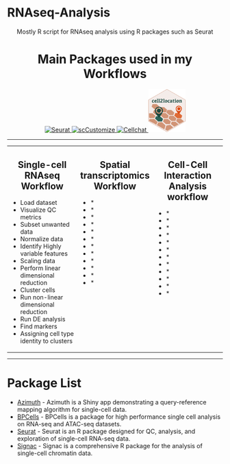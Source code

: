 # RNAseq-Analysis

<div align="center">  
Mostly R script for RNAseq analysis using R packages such as Seurat
</div>

<div align="center">  
  
# Main Packages used in my Workflows
  
<a href="https://satijalab.org/seurat/" target="_blank">  
<img alt="Seurat" height="100px" src="https://satijalab.org/seurat/output/images/SeuratV5.png" />
</a>
<a href="https://samuel-marsh.github.io/scCustomize/index.html" target="_blank">  
<img alt="scCustomize" height="100px" src="https://samuel-marsh.github.io/scCustomize/reference/figures/scCustomize_Logo.svg" />
</a>
<a href="https://github.com/jinworks/CellChat" target="_blank">  
<img alt="Cellchat" height="100px" src="https://github.com/jinworks/CellChat/blob/main/CellChat_Logo.png" />
</a>
<a href="https://github.com/BayraktarLab/cell2location" target="_blank">  
<img alt="cell2location" height="100px" src="https://raw.githubusercontent.com/BayraktarLab/cell2location/master/docs/logo.svg" />
</a>

</div>

----------------------------------------------------

<table>
<tr>
<td valign="top" width="33%">
<div align="center">

## Single-cell RNAseq Workflow

<ul align="left">
  <li>Load dataset</li>
  <li>Visualize QC metrics</li>
  <li>Subset unwanted data</li>
  <li>Normalize data</li>
  <li>Identify Highly variable features</li>
  <li>Scaling data</li>
  <li>Perform linear dimensional reduction</li>
  <li>Cluster cells</li>
  <li>Run non-linear dimensional reduction</li>
  <li>Run DE analysis</li>
  <li>Find markers</li>
  <li>Assigning cell type identity to clusters</li>
</ul>
  
</div>
</td>

<td valign="top" width="33%">
<div align="center">
  
## Spatial transcriptomics Workflow

<ul align="left">
  <li>*</li>
  <li>*</li>
  <li>*</li>
  <li>*</li>
  <li>*</li>
  <li>*</li>
  <li>*</li>
  <li>*</li>
  <li>*</li>
  <li>*</li>
  <li>*</li>
  <li>*</li>
</ul>
  
</div>
</td>

<td valign="top" width="33%">
<div align="center">

## Cell-Cell Interaction Analysis workflow

<ul align="left">
  <li>*</li>
  <li>*</li>
  <li>*</li>
  <li>*</li>
  <li>*</li>
  <li>*</li>
  <li>*</li>
  <li>*</li>
  <li>*</li>
  <li>*</li>
  <li>*</li>
  <li>*</li>
</ul>
  
</div>
</td>

</tr></table>   

----------------------------------------------------

# Package List
- [Azimuth](https://github.com/satijalab/azimuth) - Azimuth is a Shiny app demonstrating a query-reference mapping algorithm for single-cell data.
- [BPCells](https://bnprks.github.io/BPCells/) - BPCells is a package for high performance single cell analysis on RNA-seq and ATAC-seq datasets.
- [Seurat](https://satijalab.org/seurat/) - Seurat is an R package designed for QC, analysis, and exploration of single-cell RNA-seq data.
- [Signac](https://github.com/stuart-lab/signac) - Signac is a comprehensive R package for the analysis of single-cell chromatin data.
